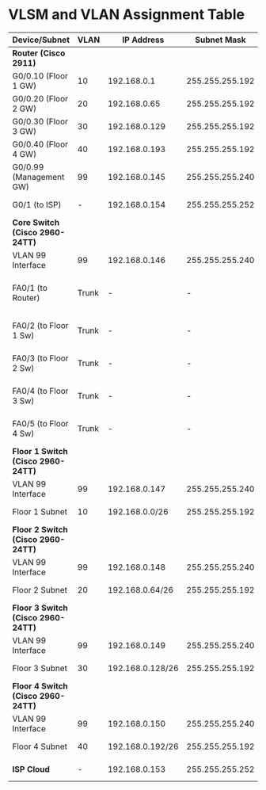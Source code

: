 # VLSM and VLAN Assignment Table

| Device/Subnet             | VLAN | IP Address        | Subnet Mask       | Gateway         | Subnet Range        | Role                     |
|---------------------------|------|-------------------|-------------------|-----------------|---------------------|--------------------------|
| **Router (Cisco 2911)**   |      |                   |                   |                 |                     |                          |
| G0/0.10 (Floor 1 GW)    | 10   | 192.168.0.1       | 255.255.255.192   | -               | 192.168.0.0-63      | Floor 1 Gateway          |
| G0/0.20 (Floor 2 GW)    | 20   | 192.168.0.65      | 255.255.255.192   | -               | 192.168.0.64-127    | Floor 2 Gateway          |
| G0/0.30 (Floor 3 GW)    | 30   | 192.168.0.129     | 255.255.255.192   | -               | 192.168.0.128-191   | Floor 3 Gateway          |
| G0/0.40 (Floor 4 GW)    | 40   | 192.168.0.193     | 255.255.255.192   | -               | 192.168.0.192-255   | Floor 4 Gateway          |
| G0/0.99 (Management GW) | 99   | 192.168.0.145     | 255.255.255.240   | -               | 192.168.0.144-159   | Management Gateway       |
| G0/1 (to ISP)           | -    | 192.168.0.154     | 255.255.255.252   | 192.168.0.153   | 192.168.0.152-155   | ISP WAN Link             |
| **Core Switch (Cisco 2960-24TT)** |      |                   |                   |                 |                     |                          |
| VLAN 99 Interface       | 99   | 192.168.0.146     | 255.255.255.240   | 192.168.0.145   | 192.168.0.144-159   | Management Interface     |
| FA0/1 (to Router)       | Trunk| -                 | -                 | -               | -                   | Core-to-Router Trunk (VLANs 10,20,30,40,99 Native 99) |
| FA0/2 (to Floor 1 Sw)   | Trunk| -                 | -                 | -               | -                   | Core-to-Floor 1 Trunk (VLANs 10,99 Native 99) |
| FA0/3 (to Floor 2 Sw)   | Trunk| -                 | -                 | -               | -                   | Core-to-Floor 2 Trunk (VLANs 20,99 Native 99) |
| FA0/4 (to Floor 3 Sw)   | Trunk| -                 | -                 | -               | -                   | Core-to-Floor 3 Trunk (VLANs 30,99 Native 99) |
| FA0/5 (to Floor 4 Sw)   | Trunk| -                 | -                 | -               | -                   | Core-to-Floor 4 Trunk (VLANs 40,99 Native 99) |
| **Floor 1 Switch (Cisco 2960-24TT)** |      |                   |                   |                 |                     |                          |
| VLAN 99 Interface       | 99   | 192.168.0.147     | 255.255.255.240   | 192.168.0.145   | 192.168.0.144-159   | Management Interface     |
| Floor 1 Subnet          | 10   | 192.168.0.0/26    | 255.255.255.192   | 192.168.0.1     | 192.168.0.0-63      | End Devices/Wireless     |
| **Floor 2 Switch (Cisco 2960-24TT)** |      |                   |                   |                 |                     |                          |
| VLAN 99 Interface       | 99   | 192.168.0.148     | 255.255.255.240   | 192.168.0.145   | 192.168.0.144-159   | Management Interface     |
| Floor 2 Subnet          | 20   | 192.168.0.64/26   | 255.255.255.192   | 192.168.0.65    | 192.168.0.64-127    | End Devices/Wireless/Srv |
| **Floor 3 Switch (Cisco 2960-24TT)** |      |                   |                   |                 |                     |                          |
| VLAN 99 Interface       | 99   | 192.168.0.149     | 255.255.255.240   | 192.168.0.145   | 192.168.0.144-159   | Management Interface     |
| Floor 3 Subnet          | 30   | 192.168.0.128/26  | 255.255.255.192   | 192.168.0.129   | 192.168.0.128-191   | End Devices/Wireless     |
| **Floor 4 Switch (Cisco 2960-24TT)** |      |                   |                   |                 |                     |                          |
| VLAN 99 Interface       | 99   | 192.168.0.150     | 255.255.255.240   | 192.168.0.145   | 192.168.0.144-159   | Management Interface     |
| Floor 4 Subnet          | 40   | 192.168.0.192/26  | 255.255.255.192   | 192.168.0.193   | 192.168.0.192-255   | End Devices/Wireless     |
| **ISP Cloud**             | -    | 192.168.0.153     | 255.255.255.252   | -               | 192.168.0.152-155   | WAN Endpoint             |
